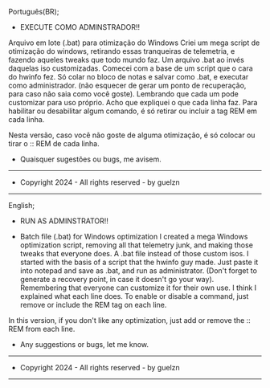 Português(BR);
- EXECUTE COMO ADMINSTRADOR!! 

Arquivo em lote (.bat) para otimização do Windows
Criei um mega script de otimização do windows, retirando essas tranqueiras de telemetria, e fazendo aqueles tweaks que todo mundo faz. Um arquivo .bat ao invés daquelas iso customizadas. Comecei com a base de um script que o cara do hwinfo fez.
Só colar no bloco de notas e salvar como .bat, e executar como administrador. (não esquecer de gerar um ponto de recuperação, para caso não saia como você goste).
Lembrando que cada um pode customizar para uso próprio. Acho que expliquei o que cada linha faz. Para habilitar ou desabilitar algum comando, é só retirar ou incluir a tag REM em cada linha.

Nesta versão, caso você não goste de alguma otimização, é só colocar ou tirar o :: REM de cada linha.

- Quaisquer sugestões ou bugs, me avisem.

___

- Copyright 2024 - All rights reserved - by guelzn 

___

English;
- RUN AS ADMINSTRATOR!!

- Batch file (.bat) for Windows optimization I created a mega Windows optimization script, removing all that telemetry junk, and making those tweaks that everyone does. A .bat file instead of those custom isos. I started with the basis of a script that the hwinfo guy made. Just paste it into notepad and save as .bat, and run as administrator. (Don't forget to generate a recovery point, in case it doesn't go your way). Remembering that everyone can customize it for their own use. I think I explained what each line does. To enable or disable a command, just remove or include the REM tag on each line.

In this version, if you don't like any optimization, just add or remove the :: REM from each line.

- Any suggestions or bugs, let me know.

___

- Copyright 2024 - All rights reserved - by guelzn

___
